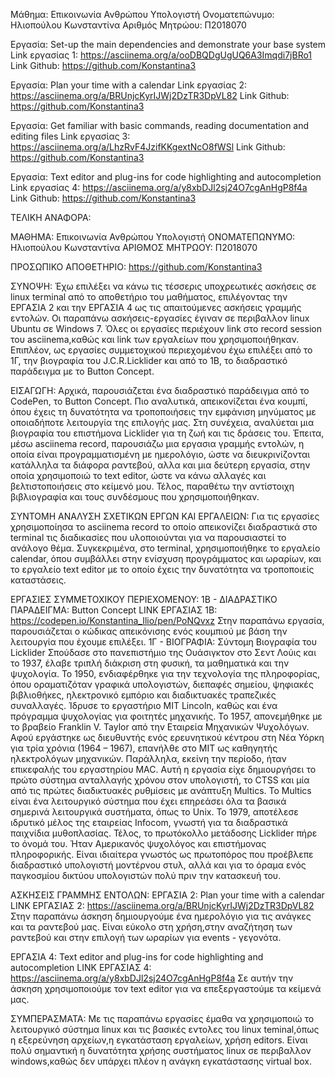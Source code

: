 Μάθημα: Επικοινωνία Ανθρώπου Υπολογιστή
Ονοματεπώνυμο: Ηλιοπούλου Κωνσταντίνα
Αριθμός Μητρώου: Π2018070

Εργασία: Set-up the main dependencies and demonstrate your base system
Link εργασίας 1: https://asciinema.org/a/ooDBQDgUgUQ6A3Imqdi7jBRo1
Link Github: https://github.com/Konstantina3

Εργασία: Plan your time with a calendar
Link εργασίας 2: https://asciinema.org/a/BRUnjcKyrIJWj2DzTR3DpVL82
Link Github: https://github.com/Konstantina3

Εργασία: Get familiar with basic commands, reading documentation and editing files
Link εργασίας 3: https://asciinema.org/a/LhzRvF4JzifKKgextNcO8fWSl
Link Github: https://github.com/Konstantina3

Εργασία: Text editor and plug-ins for code highlighting and autocompletion
Link εργασίας 4:  https://asciinema.org/a/y8xbDJl2sj24O7cgAnHgP8f4a
Link Github: https://github.com/Konstantina3


ΤΕΛΙΚΗ ΑΝΑΦΟΡΑ:

ΜΑΘΗΜΑ: Επικοινωνία Ανθρώπου Υπολογιστή
ΟΝΟΜΑΤΕΠΩΝΥΜΟ: Ηλιοπούλου Κωνσταντίνα
ΑΡΙΘΜΟΣ ΜΗΤΡΩΟΥ: Π2018070

ΠΡΟΣΩΠΙΚΟ ΑΠΟΘΕΤΗΡΙΟ: https://github.com/Konstantina3

ΣΥΝΟΨΗ: Έχω επιλέξει να κάνω τις τέσσερις υποχρεωτικές ασκήσεις σε linux terminal από το αποθετήριο του μαθήματος, επιλέγοντας την ΕΡΓΑΣΙΑ 2 και την ΕΡΓΑΣΙΑ 4 ως τις απαιτούμενες ασκήσεις γραμμής εντολών. Οι παραπάνω ασκήσεις-εργασίες έγιναν σε περιβαλλον linux Ubuntu σε Windows 7. Όλες οι εργασίες περιέχουν link στο record session του asciinema,καθώς και link των εργαλείων που χρησιμοποιήθηκαν. Επιπλέον, ως εργασίες συμμετοχικού περιεχομένου έχω επιλέξει από το 1Γ, την βιογραφία του J.C.R.Licklider και από το 1Β, το διαδραστικό παράδειγμα με το Button Concept.  

ΕΙΣΑΓΩΓΗ: Αρχικά, παρουσιάζεται ένα διαδραστικό παράδειγμα από το CodePen, το Button Concept. Πιο αναλυτικά, απεικονίζεται ένα κουμπί, όπου έχεις τη δυνατότητα να τροποποιήσεις την εμφάνιση μηνύματος με οποιαδήποτε λειτουργία της επιλογής μας. Στη συνέχεια, αναλύεται μια βιογραφία του επιστήμονα Licklider για τη ζωή και τις δράσεις του. Έπειτα, μέσω asciinema record, παρουσιάζω μια εργασια γραμμής εντολών, η οποία είναι προγραμματισμένη με ημερολόγιο, ώστε να διευκρινίζονται κατάλληλα τα διάφορα ραντεβού, αλλα και μια δεύτερη εργασία, στην οποία χρησιμοποιώ το text editor, ώστε να κάνω αλλαγές και βελτιστοποιήσεις στο κείμενό μου. Τέλος, παραθέτω την αντίστοιχη βιβλιογραφία και τους συνδέσμους που χρησιμοποιήθηκαν. 

ΣΥΝΤΟΜΗ ΑΝΑΛΥΣΗ ΣΧΕΤΙΚΩΝ ΕΡΓΩΝ ΚΑΙ ΕΡΓΑΛΕΙΩΝ: Για τις εργασίες χρησιμοποίησα το asciinema record το οποίο απεικονίζει διαδραστικά στο terminal τις διαδικασίες που υλοποιούνται για να παρουσιαστεί το ανάλογο θέμα. Συγκεκριμένα, στο terminal, χρησιμοποιήθηκε το εργαλείο calendar, όπου συμβάλλει στην ενίσχυση προγράμματος και ωραρίων, και το εργαλείο text editor με το οποίο έχεις την δυνατότητα να τροποποιείς καταστάσεις.

ΕΡΓΑΣΙΕΣ ΣΥΜΜΕΤΟΧΙΚΟΥ ΠΕΡΙΕΧΟΜΕΝΟΥ:
1Β - ΔΙΑΔΡΑΣΤΙΚΟ ΠΑΡΑΔΕΙΓΜΑ: Button Concept 
LINK ΕΡΓΑΣΙΑΣ 1Β: https://codepen.io/Konstantina_Ilio/pen/PoNQvxz
Στην παραπάνω εργασία, παρουσιάζεται ο κώδικας απεικόνισης ενός κουμπιού με βάση την λειτουργία που έχουμε επιλέξει.
1Γ - ΒΙΟΓΡΑΦΙΑ: Σύντομη Βιογραφία του Licklider
  Σπούδασε στο πανεπιστήμιο της Ουάσιγκτον στο Σεντ Λούις και το 1937, έλαβε τριπλή διάκριση στη φυσική, τα μαθηματικά και την ψυχολογία. Το 1950, ενδιαφέρθηκε για την τεχνολογία της πληροφορίας, όπου οραματιζόταν γραφικά υπολογιστών, διεπαφές σημείου, ψηφιακές βιβλιοθήκες, ηλεκτρονικό εμπόριο και διαδικτυακές τραπεζικές συναλλαγές. Ίδρυσε το εργαστήριο MIT Lincoln, καθώς και ένα πρόγραμμα ψυχολογίας για φοιτητές μηχανικής. Το 1957, απονεμήθηκε με το βραβείο Franklin V. Taylor από την Εταιρεία Μηχανικών Ψυχολόγων. Αφού εργάστηκε ως διευθυντής ενός ερευνητικού κέντρου στη Νέα Υόρκη για τρία χρόνια (1964 – 1967), επανήλθε στο MIT ως καθηγητής ηλεκτρολόγων μηχανικών. Παράλληλα, εκείνη την περίοδο, ήταν επικεφαλής του εργαστηρίου MAC. Αυτή η εργασία είχε δημιουργήσει το πρώτο σύστημα ανταλλαγής χρόνου στον υπολογιστή, το CTSS και μία από τις πρώτες διαδικτυακές ρυθμίσεις με ανάπτυξη Multics. Το Multics είναι ένα λειτουργικό σύστημα που έχει επηρεάσει όλα τα βασικά σημερινά λειτουργικά συστήματα, όπως το Unix. Το 1979, αποτέλεσε ιδρυτικό μέλος της εταιρείας Infocom, γνωστή για τα διαδραστικά παιχνίδια μυθοπλασίας. Τέλος, το πρωτόκολλο μετάδοσης Licklider πήρε το όνομά του. Ήταν Αμερικανός ψυχολόγος και επιστήμονας πληροφορικής. Είναι ιδιαίτερα γνωστός ως πρωτοπόρος που προέβλεπε διαδραστικό υπολογιστή μοντέρνου στυλ, αλλά και για το όραμα ενός παγκοσμίου δικτύου υπολογιστών πολύ πριν την κατασκευή του. 

ΑΣΚΗΣΕΙΣ ΓΡΑΜΜΗΣ ΕΝΤΟΛΩΝ:
ΕΡΓΑΣΙΑ 2: Plan your time with a calendar
LINK ΕΡΓΑΣΙΑΣ 2: https://asciinema.org/a/BRUnjcKyrIJWj2DzTR3DpVL82
Στην παραπάνω άσκηση δημιουργούμε ένα ημερολόγιο για τις ανάγκες και τα ραντεβού μας. Είναι εύκολο στη χρήση,στην αναζήτηση των ραντεβού και στην επιλογή των ωραρίων για events - γεγονότα.

ΕΡΓΑΣΙΑ 4: Text editor and plug-ins for code highlighting and autocompletion
LINK ΕΡΓΑΣΙΑΣ 4:  https://asciinema.org/a/y8xbDJl2sj24O7cgAnHgP8f4a
Σε αυτήν την άσκηση χρησιμοποιούμε τον text editor για να επεξεργαστούμε τα κείμενά μας.

ΣΥΜΠΕΡΑΣΜΑΤΑ: Με τις παραπάνω εργασίες έμαθα να χρησιμοποιώ το λειτουργικό σύστημα linux και τις βασικές εντολες του linux teminal,όπως η εξερεύνηση αρχείων,η εγκατάσταση εργαλείων, χρήση editors. Είναι πολύ σημαντική η δυνατότητα χρήσης συστήματος linux σε περιβαλλον windows,καθώς δεν υπάρχει πλέον η ανάγκη εγκατάστασης virtual box.
